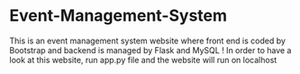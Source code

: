 # Event-Management-System
This is an event management system website where front end is coded by Bootstrap and backend is managed by Flask and MySQL !
In order to have a look at this website, run app.py file and the website will run on localhost
